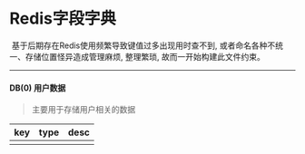# Redis字段字典

​	基于后期存在Redis使用频繁导致键值过多出现用时查不到, 或者命名各种不统一、存储位置怪异造成管理麻烦, 整理繁琐, 故而一开始构建此文件约束。

------

#### DB(0) 用户数据

> 主要用于存储用户相关的数据

| key  | type | desc |
| ---- | ---- | ---- |
|      |      |      |

